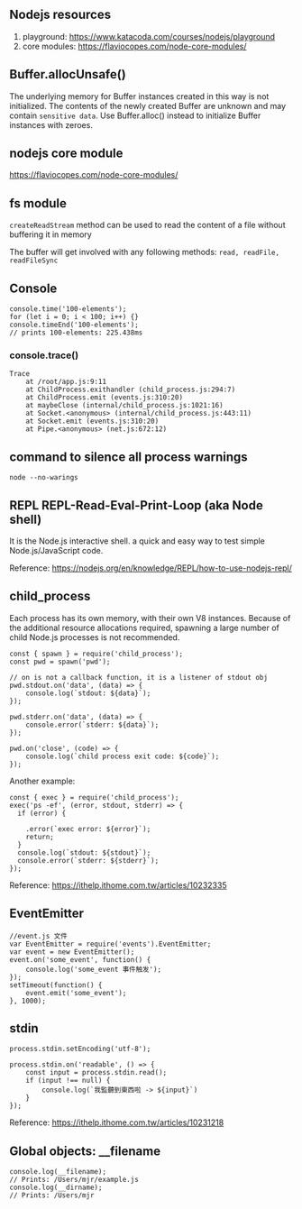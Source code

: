 ## Nodejs resources
1. playground: https://www.katacoda.com/courses/nodejs/playground
2. core modules: https://flaviocopes.com/node-core-modules/

## Buffer.allocUnsafe() 
The underlying memory for Buffer instances created in this way is not initialized. 
The contents of the newly created Buffer are unknown and may contain `sensitive data`. 
Use Buffer.alloc() instead to initialize Buffer instances with zeroes.

## nodejs core module
https://flaviocopes.com/node-core-modules/

## fs module
`createReadStream` method can be used to read the content of a file without buffering it in memory

The buffer will get involved with any following methods: `read, readFile, readFileSync`

## Console
```
console.time('100-elements');
for (let i = 0; i < 100; i++) {}
console.timeEnd('100-elements');
// prints 100-elements: 225.438ms
```
### console.trace()
```
Trace
    at /root/app.js:9:11
    at ChildProcess.exithandler (child_process.js:294:7)
    at ChildProcess.emit (events.js:310:20)
    at maybeClose (internal/child_process.js:1021:16)
    at Socket.<anonymous> (internal/child_process.js:443:11)
    at Socket.emit (events.js:310:20)
    at Pipe.<anonymous> (net.js:672:12)
```    
## command to silence all process warnings
```
node --no-warings
```

## REPL REPL-Read-Eval-Print-Loop (aka Node shell)
It is the Node.js interactive shell. a quick and easy way to test simple Node.js/JavaScript code.

Reference: https://nodejs.org/en/knowledge/REPL/how-to-use-nodejs-repl/

## child_process
Each process has its own memory, with their own V8 instances. 
Because of the additional resource allocations required, spawning a large number of child Node.js processes is not recommended.

```
const { spawn } = require('child_process');
const pwd = spawn('pwd');

// on is not a callback function, it is a listener of stdout obj
pwd.stdout.on('data', (data) => {
    console.log(`stdout: ${data}`);
});

pwd.stderr.on('data', (data) => {
    console.error(`stderr: ${data}`);
});

pwd.on('close', (code) => {
    console.log(`child process exit code: ${code}`);
});
```
Another example:
```
const { exec } = require('child_process');
exec('ps -ef', (error, stdout, stderr) => {
  if (error) {
    
    .error(`exec error: ${error}`);
    return;
  }
  console.log(`stdout: ${stdout}`);
  console.error(`stderr: ${stderr}`);
});
```

Reference: https://ithelp.ithome.com.tw/articles/10232335

## EventEmitter
```
//event.js 文件
var EventEmitter = require('events').EventEmitter; 
var event = new EventEmitter(); 
event.on('some_event', function() { 
    console.log('some_event 事件触发'); 
}); 
setTimeout(function() { 
    event.emit('some_event'); 
}, 1000); 
```

## stdin
```
process.stdin.setEncoding('utf-8');

process.stdin.on('readable', () => {
    const input = process.stdin.read();
    if (input !== null) {
        console.log(`我監聽到東西啦 -> ${input}`)
    }
});
```
Reference: https://ithelp.ithome.com.tw/articles/10231218

## Global objects: __filename
```
console.log(__filename);
// Prints: /Users/mjr/example.js
console.log(__dirname);
// Prints: /Users/mjr
```
